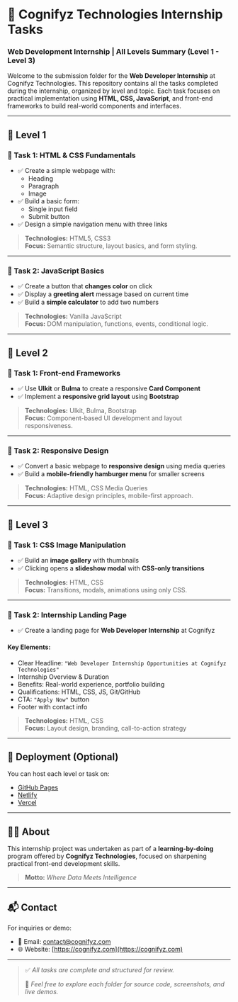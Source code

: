 # 🧠 Cognifyz Technologies Internship Tasks  
### Web Development Internship | All Levels Summary (Level 1 - Level 3)

Welcome to the submission folder for the **Web Developer Internship** at Cognifyz Technologies. This repository contains all the tasks completed during the internship, organized by level and topic. Each task focuses on practical implementation using **HTML, CSS, JavaScript**, and front-end frameworks to build real-world components and interfaces.

---

## 🔰 Level 1

### 📌 Task 1: HTML & CSS Fundamentals

- ✅ Create a simple webpage with:
  - Heading
  - Paragraph
  - Image
- ✅ Build a basic form:
  - Single input field
  - Submit button
- ✅ Design a simple navigation menu with three links

> **Technologies:** HTML5, CSS3  
> **Focus:** Semantic structure, layout basics, and form styling.

---

### 📌 Task 2: JavaScript Basics

- ✅ Create a button that **changes color** on click
- ✅ Display a **greeting alert** message based on current time
- ✅ Build a **simple calculator** to add two numbers

> **Technologies:** Vanilla JavaScript  
> **Focus:** DOM manipulation, functions, events, conditional logic.

---

## 🚀 Level 2

### 📌 Task 1: Front-end Frameworks

- ✅ Use **UIkit** or **Bulma** to create a responsive **Card Component**
- ✅ Implement a **responsive grid layout** using **Bootstrap**

> **Technologies:** UIkit, Bulma, Bootstrap  
> **Focus:** Component-based UI development and layout responsiveness.

---

### 📌 Task 2: Responsive Design

- ✅ Convert a basic webpage to **responsive design** using media queries
- ✅ Build a **mobile-friendly hamburger menu** for smaller screens

> **Technologies:** HTML, CSS Media Queries  
> **Focus:** Adaptive design principles, mobile-first approach.

---

## 🎨 Level 3

### 📌 Task 1: CSS Image Manipulation

- ✅ Build an **image gallery** with thumbnails
- ✅ Clicking opens a **slideshow modal** with **CSS-only transitions**

> **Technologies:** HTML, CSS  
> **Focus:** Transitions, modals, animations using only CSS.

---

### 📌 Task 2: Internship Landing Page

- ✅ Create a landing page for **Web Developer Internship** at Cognifyz

#### Key Elements:
- Clear Headline: `"Web Developer Internship Opportunities at Cognifyz Technologies"`
- Internship Overview & Duration
- Benefits: Real-world experience, portfolio building
- Qualifications: HTML, CSS, JS, Git/GitHub
- CTA: `"Apply Now"` button
- Footer with contact info

> **Technologies:** HTML, CSS  
> **Focus:** Layout design, branding, call-to-action strategy

---

## 🔗 Deployment (Optional)

You can host each level or task on:
- [GitHub Pages](https://pages.github.com/)
- [Netlify](https://netlify.com)
- [Vercel](https://vercel.com)

---

## 👨‍💻 About

This internship project was undertaken as part of a **learning-by-doing** program offered by **Cognifyz Technologies**, focused on sharpening practical front-end development skills.

> **Motto:** *Where Data Meets Intelligence*

---

## 📬 Contact

For inquiries or demo:
- 📧 Email: [contact@cognifyz.com](mailto:contact@cognifyz.com)
- 🌐 Website: [https://cognifyz.com](https://cognifyz.com)

---

> ✅ *All tasks are complete and structured for review.*
>  
> 📁 *Feel free to explore each folder for source code, screenshots, and live demos.*
